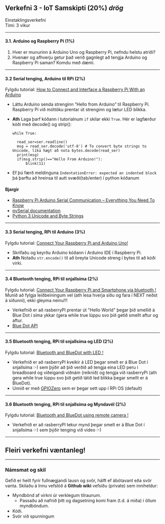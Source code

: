 ## Verkefni 3 -  IoT Samskipti (20%) _drög_

Einstaklingsverkefni<br>
Tími: 3 vikur

---

#### 3.1. Arduino og Raspberry Pi (1%)
  1. Hver er munurinn á Arduino Uno og Raspberry Pi, nefndu helstu atriði?
  1. Hvenær og afhverju getur það verið gagnlegt að tengja Arduino og Raspberry Pi saman? Komdu með dæmi.
  
---

#### 3.2 Serial tenging, Arduino til RPi (2%)
Fylgdu tutorial: [How to Connect and Interface a Raspberry Pi With an Arduino](https://maker.pro/raspberry-pi/tutorial/how-to-connect-and-interface-raspberry-pi-with-arduino)
  - Láttu Arduino senda strenginn “Hello from Arduino” til Raspberry Pi. Raspberry Pi við móttöku prentar út strenginn og lætur LED blikka.
  - **Ath** Laga þarf kóðann í tutorialnum `if` skilar ekki `True`. Hér er lagfærður kóði með decode() og strip(): 
  
    ```
    while True:

      read_ser=ser.readline()
      msg = read_ser.decode('utf-8') # To convert byte strings to Unicode, líka hægt að nota bytes.decode(read_ser)
      print(msg) 
      if(msg.strip()=="Hello From Arduino!"):
          blink(11)
    ```
   - Ef þú færð meldinguna `IndentationError: expected an indented block` þá þarftu að hreinsa til autt svæði(tab/enter) í python kóðanum


#### Bjargir

- [Raspberry Pi Arduino Serial Communication – Everything You Need To Know](https://roboticsbackend.com/raspberry-pi-arduino-serial-communication/)
- [pySerial documentation](https://pythonhosted.org/pyserial/)
- [Python 3 Unicode and Byte Strings](https://blog.feabhas.com/2019/02/python-3-unicode-and-byte-strings/#:~:text=To%20convert%20byte%20strings%20to%20Unicode%20use%20the%20bytes.,than%20UTF%2D8%20is%20required.)


---

#### 3.3 Serial tenging, RPi til Arduino (3%)
Fylgdu tutorial: [Connect Your Raspberry Pi and Arduino Uno!](https://www.instructables.com/id/Connect-Your-Raspberry-Pi-and-Arduino-Uno/)
  
  - Skrifaðu og keyrðu Arduino kóðann í Arduino IDE í Raspberry Pi.
  - **Ath** Notaðu `str.encode()` til að breyta Unicode streng í bytes til að kóði virki.
  
---

#### 3.4 Bluetooth tenging, RPi til snjallsíma (2%)
Fylgdu tutorial: [Connect Your Raspberry Pi and Smartphone via bluetooth !](https://bluedot.readthedocs.io/en/latest/gettingstarted.html)
Munið að fylgja leiðbeiningum vel (ath lesa hverja síðu og fara í NEXT neðst á síðunni), ekki gleyma neinu!!!
  
  - Verkefnið er að rasberryPI prentar út "Hello World" þegar þið smellið á Blue Dot í síma ykkar (gera while true lúppu svo þið getið 
    smellt aftur og aftur.
  - [Blue Dot API](https://bluedot.readthedocs.io/en/latest/dotapi.html#module-bluedot)
  
---

#### 3.5 Bluetooth tenging, RPi til snjallsíma og LED (2%)
Fylgdu tutorial: [Bluetooth and BlueDot with LED !](https://bluedot.readthedocs.io/en/latest/recipes.html#flash-an-led)
  
  - Verkefnið er að rasberryPI kveikir á LED þegar smelt er á Blue Dot í snjallsíma :-) sem þýðir að þið verðið að tengja eina LED peru í breadboard
    og viðeigandi viðnám (reiknið) og tengja við rasberryPi (ath gera while true lúppu svo þið getið 
    látið led blikka þegar smellt er á BlueDot). 
  -  Unnið er með [GPIOZero](https://www.raspberrypi.org/documentation/usage/gpio/python/) sem er þegar sett upp í RPi OS (default)
  
---

#### 3.6 Bluetooth tenging, RPi til snjallsíma og Myndavél (2%)
Fylgdu tutorial: [Bluetooth and BlueDot using remote camera !](https://bluedot.readthedocs.io/en/latest/recipes.html#remote-camera)
  
  - Verkefnið er að rasberryPI tekur mynd þegar smelt er á Blue Dot í snjallsíma :-) sem þýðir tenging við video :-)
  
---

## Fleiri verkefni væntanleg!

---

### Námsmat og skil

Gefið er heilt fyrir fullnægjandi lausn og svör, hálft ef ábótavant eða svör vanta.
Skilaðu á Innu vefslóð á **Github wiki** vefsíðu (private) sem inniheldur:

- Myndbönd af virkni úr verklegum tilraunum.
  - Passaðu að nafnið þitt og dagsetning komi fram (t.d. á miða) í öllum myndböndum.
- Kóði.
- Svör við spurningum

